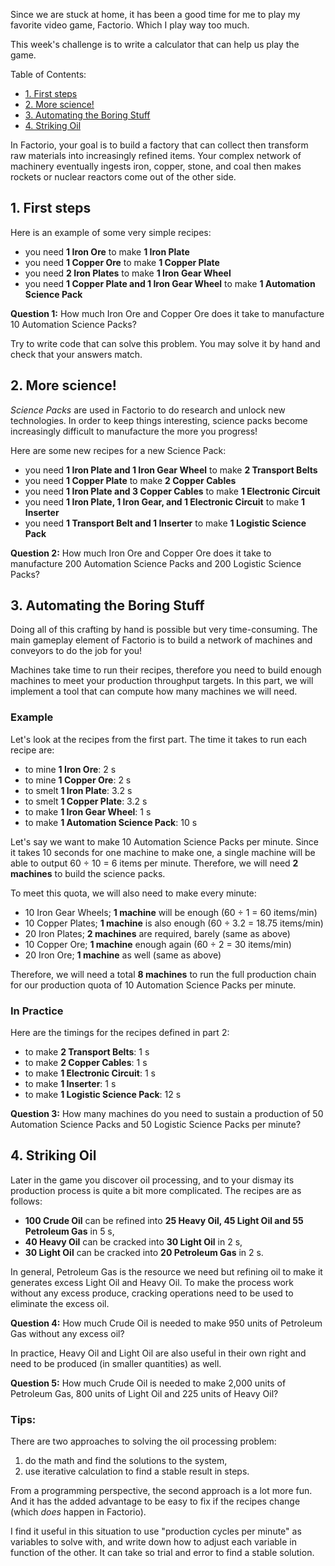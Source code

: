 Since we are stuck at home, it has been a good time for me to play my favorite video game, Factorio. Which I play way too much.

This week's challenge is to write a calculator that can help us play the game.

Table of Contents:
* [1. First steps](#1-first-steps)
* [2. More science!](#2-more-science)
* [3. Automating the Boring Stuff](#3-automating-the-boring-stuff)
* [4. Striking Oil](#4-striking-oil)

In Factorio, your goal is to build a factory that can collect then transform raw materials into increasingly refined items. Your complex network of machinery eventually ingests iron, copper, stone, and coal then makes rockets or nuclear reactors come out of the other side.

## 1. First steps

Here is an example of some very simple recipes:

* you need **1 Iron Ore** to make **1 Iron Plate**
* you need **1 Copper Ore** to make **1 Copper Plate**
* you need **2 Iron Plates** to make **1 Iron Gear Wheel**
* you need **1 Copper Plate and 1 Iron Gear Wheel** to make **1 Automation Science Pack**

**Question 1:** How much Iron Ore and Copper Ore does it take to manufacture 10 Automation Science Packs?

Try to write code that can solve this problem. You may solve it by hand and check that your answers match.

## 2. More science!

*Science Packs* are used in Factorio to do research and unlock new technologies. In order to keep things interesting, science packs become increasingly difficult to manufacture the more you progress!

Here are some new recipes for a new Science Pack:

* you need **1 Iron Plate and 1 Iron Gear Wheel** to make **2 Transport Belts** 
* you need **1 Copper Plate** to make **2 Copper Cables**
* you need **1 Iron Plate and 3 Copper Cables** to make **1 Electronic Circuit**
* you need **1 Iron Plate, 1 Iron Gear, and 1 Electronic Circuit** to make **1 Inserter**
* you need **1 Transport Belt and 1 Inserter** to make **1 Logistic Science Pack**

**Question 2:** How much Iron Ore and Copper Ore does it take to manufacture 200 Automation Science Packs and 200 Logistic Science Packs?

## 3. Automating the Boring Stuff

Doing all of this crafting by hand is possible but very time-consuming. The main gameplay element of Factorio is to build a network of machines and conveyors to do the job for you!

Machines take time to run their recipes, therefore you need to build enough machines to meet your production throughput targets. In this part, we will implement a tool that can compute how many machines we will need.

### Example

Let's look at the recipes from the first part. The time it takes to run each recipe are:

* to mine **1 Iron Ore**: 2 s
* to mine **1 Copper Ore**: 2 s
* to smelt **1 Iron Plate**: 3.2 s
* to smelt **1 Copper Plate**: 3.2 s
* to make **1 Iron Gear Wheel**: 1 s
* to make **1 Automation Science Pack**: 10 s

Let's say we want to make 10 Automation Science Packs per minute. Since it takes 10 seconds for one machine to make one, a single machine will be able to output 60 ÷ 10 = 6 items per minute. Therefore, we will need **2 machines** to build the science packs.

To meet this quota, we will also need to make every minute: 

* 10 Iron Gear Wheels; **1 machine** will be enough (60 ÷ 1 = 60 items/min)
* 10 Copper Plates; **1 machine** is also enough (60 ÷ 3.2 = 18.75 items/min)
* 20 Iron Plates; **2 machines** are required, barely (same as above)
* 10 Copper Ore; **1 machine** enough again (60 ÷ 2 = 30 items/min)
* 20 Iron Ore; **1 machine** as well (same as above)

Therefore, we will need a total **8 machines** to run the full production chain for our production quota of 10 Automation Science Packs per minute. 

### In Practice

Here are the timings for the recipes defined in part 2:

* to make **2 Transport Belts**: 1 s
* to make **2 Copper Cables**: 1 s
* to make **1 Electronic Circuit**: 1 s
* to make **1 Inserter**: 1 s
* to make **1 Logistic Science Pack**: 12 s

**Question 3:** How many machines do you need to sustain a production of 50 Automation Science Packs and 50 Logistic Science Packs per minute?

## 4. Striking Oil

Later in the game you discover oil processing, and to your dismay its production process is quite a bit more complicated. The recipes are as follows:

* **100 Crude Oil** can be refined into **25 Heavy Oil, 45 Light Oil and 55 Petroleum Gas** in 5 s,
* **40 Heavy Oil** can be cracked into **30 Light Oil** in 2 s,
* **30 Light Oil** can be cracked into **20 Petroleum Gas** in 2 s.

In general, Petroleum Gas is the resource we need but refining oil to make it generates excess Light Oil and Heavy Oil. To make the process work without any excess produce, cracking operations need to be used to eliminate the excess oil.

**Question 4:** How much Crude Oil is needed to make 950 units of Petroleum Gas without any excess oil?

In practice, Heavy Oil and Light Oil are also useful in their own right and need to be produced (in smaller quantities) as well.

**Question 5:** How much Crude Oil is needed to make 2,000 units of Petroleum Gas, 800 units of Light Oil and 225 units of Heavy Oil?

### Tips:

There are two approaches to solving the oil processing problem:
1. do the math and find the solutions to the system,
2. use iterative calculation to find a stable result in steps.

From a programming perspective, the second approach is a lot more fun. And it has the added advantage to be easy to fix if the recipes change (which _does_ happen in Factorio).

I find it useful in this situation to use "production cycles per minute" as variables to solve with, and write down how to adjust each variable in function of the other. It can take so trial and error to find a stable solution.
